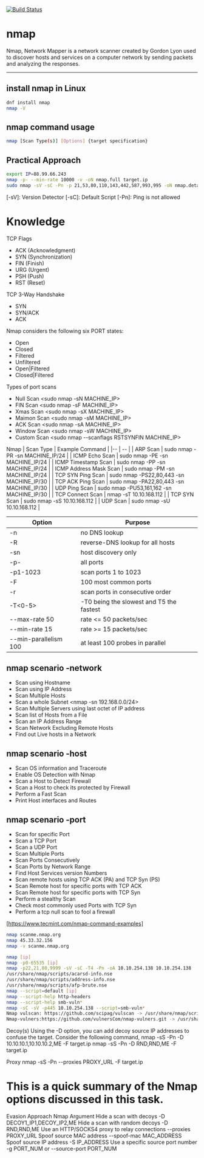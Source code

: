 [![Build Status](https://travis-ci.org/joemccann/dillinger.svg?branch=master)](https://travis-ci.org/joemccann/dillinger)

# nmap
Nmap, Network Mapper is a network scanner created by Gordon Lyon used to discover hosts and services on a computer network by sending packets and analyzing the responses. 

<hr/>

## install nmap in Linux
```sh
dnf install nmap
nmap -V
```

## nmap command usage
```sh
nmap [Scan Type(s)] [Options] {target specification}
```


## Practical Approach
```sh
export IP=88.99.66.243
nmap -p- --min-rate 10000 -v -oN nmap.full target.ip
sudo nmap -sV -sC -Pn -p 21,53,80,110,143,442,587,993,995 -oN nmap.details target.ip
```
[-sV]: Version Detector
[-sC]: Default Script
[-Pn]: Ping is not allowed

# Knowledge

TCP Flags
- ACK (Acknowledgment)
- SYN (Synchronization)
- FIN (Finish)
- URG (Urgent)
- PSH (Push)
- RST (Reset)

TCP 3-Way Handshake
- SYN
- SYN/ACK
- ACK

Nmap considers the following six PORT states:
- Open
- Closed
- Filtered
- Unfiltered
- Open|Filtered
- Closed|Filtered

Types of port scans
- Null Scan <sudo nmap -sN  MACHINE_IP>
- FIN Scan  <sudo nmap -sF  MACHINE_IP>
- Xmas Scan <sudo nmap -sX  MACHINE_IP>
- Maimon Scan <sudo nmap -sM  MACHINE_IP>
- ACK Scan  <sudo nmap -sA  MACHINE_IP>
- Window Scan <sudo nmap -sW  MACHINE_IP>
- Custom Scan <sudo nmap --scanflags RSTSYNFIN MACHINE_IP>





Nmap
| Scan Type 	          |  Example Command                            |
|--                       | --                                          | 
| ARP Scan 	              |  sudo nmap -PR -sn MACHINE_IP/24            |
| ICMP Echo Scan 	      |  sudo nmap -PE -sn MACHINE_IP/24            |
| ICMP Timestamp Scan 	  |  sudo nmap -PP -sn MACHINE_IP/24            |
| ICMP Address Mask Scan  |	 sudo nmap -PM -sn MACHINE_IP/24            |
| TCP SYN Ping Scan       |	 sudo nmap -PS22,80,443 -sn MACHINE_IP/30   |
| TCP ACK Ping Scan 	  |  sudo nmap -PA22,80,443 -sn MACHINE_IP/30   |
| UDP Ping Scan 	      |  sudo nmap -PU53,161,162 -sn MACHINE_IP/30  |
| TCP Connect Scan 	      |  nmap -sT 10.10.168.112                     |
| TCP SYN Scan 	          |  sudo nmap -sS 10.10.168.112                |
| UDP Scan 	              |  sudo nmap -sU 10.10.168.112                |

| Option                 |	Purpose                                     |
|--                      | --                                           | 
| -n 	                 |   no DNS lookup                              |
| -R 	                 |   reverse-DNS lookup for all hosts           |
| -sn 	                 |   host discovery only                        |
| -p- 	                 |   all ports                                  |
| -p1-1023               |	 scan ports 1 to 1023                       |
| -F                     |   100 most common ports                      |
| -r 	                 |   scan ports in consecutive order            |
| -T<0-5>                | 	 -T0 being the slowest and T5 the fastest   |
| --max-rate 50          |	 rate <= 50 packets/sec                     |
| --min-rate 15          |	 rate >= 15 packets/sec                     |
| --min-parallelism 100  |	 at least 100 probes in parallel            |

## nmap scenario -network
- Scan using Hostname
- Scan using IP Address
- Scan Multiple Hosts
- Scan a whole Subnet <nmap -sn 192.168.0.0/24>
- Scan Multiple Servers using last octet of IP address
- Scan list of Hosts from a File
- Scan an IP Address Range
- Scan Network Excluding Remote Hosts
- Find out Live hosts in a Network


## nmap scenario -host
- Scan OS information and Traceroute
- Enable OS Detection with Nmap
- Scan a Host to Detect Firewall
- Scan a Host to check its protected by Firewall
- Perform a Fast Scan
- Print Host interfaces and Routes

## nmap scenario -port
- Scan for specific Port
- Scan a TCP Port
- Scan a UDP Port
- Scan Multiple Ports
- Scan Ports Consecutively
- Scan Ports by Network Range
- Find Host Services version Numbers
- Scan remote hosts using TCP ACK (PA) and TCP Syn (PS)
- Scan Remote host for specific ports with TCP ACK
- Scan Remote host for specific ports with TCP Syn
- Perform a stealthy Scan
- Check most commonly used Ports with TCP Syn
- Perform a tcp null scan to fool a firewall

[https://www.tecmint.com/nmap-command-examples]

```sh
nmap scanme.nmap.org
nmap 45.33.32.156
nmap -v scanme.nmap.org
```

```sh
nmap [ip]
nmap -p0-65535 [ip]
nmap -p22,21,80,9999 -sV -sC -T4 -Pn -oA 10.10.254.138 10.10.254.138
/usr/share/nmap/scripts/acarsd-info.nse
/usr/share/nmap/scripts/address-info.nse
/usr/share/nmap/scripts/afp-brute.nse
nmap --script=default [ip]
nmap --script-help http-headers
nmap --script-help smb-vuln*
nmap -sC -sV -p445 10.10.254.138 --script=smb-vuln*
Nmap vulscan: https://github.com/scipag/vulscan -> /usr/share/nmap/scripts
Nmap-vulners:https://github.com/vulnersCom/nmap-vulners.git -> /usr/share/nmap/scripts
```

Decoy(s)
Using the -D option, you can add decoy source IP addresses to confuse the target. Consider the following command, 
nmap -sS -Pn -D 10.10.10.1,10.10.10.2,ME -F target.ip
nmap -sS -Pn -D RND,RND,ME -F target.ip

Proxy
nmap -sS -Pn --proxies PROXY_URL -F target.ip


# This is a quick summary of the Nmap options discussed in this task.
Evasion Approach 	                               Nmap Argument
Hide a scan with decoys 	                        -D DECOY1_IP1,DECOY_IP2,ME
Hide a scan with random decoys 	                    -D RND,RND,ME
Use an HTTP/SOCKS4 proxy to relay connections 	    --proxies PROXY_URL
Spoof source MAC address 	                        --spoof-mac MAC_ADDRESS
Spoof source IP address 	                        -S IP_ADDRESS
Use a specific source port number 	                -g PORT_NUM or --source-port PORT_NUM